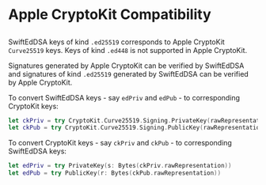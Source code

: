 # Apple CryptoKit Compatibility

## 
SwiftEdDSA keys of kind `.ed25519` corresponds to Apple CryptoKit `Curve25519` keys.
Keys of kind `.ed448` is not supported in Apple CryptoKit.

Signatures generated by Apple CryptoKit can be verified by SwiftEdDSA and 
signatures of kind `.ed25519` generated by SwiftEdDSA can be verified by Apple CryptoKit.

To convert SwiftEdDSA keys - say `edPriv` and `edPub` - to corresponding CryptoKit keys:
```swift
let ckPriv = try CryptoKit.Curve25519.Signing.PrivateKey(rawRepresentation: edPriv.s)
let ckPub = try CryptoKit.Curve25519.Signing.PublicKey(rawRepresentation: edPub.r)
```
To convert CryptoKit keys - say `ckPriv` and `ckPub` - to corresponding SwiftEdDSA keys:
```swift
let edPriv = try PrivateKey(s: Bytes(ckPriv.rawRepresentation))
let edPub = try PublicKey(r: Bytes(ckPub.rawRepresentation))
```
